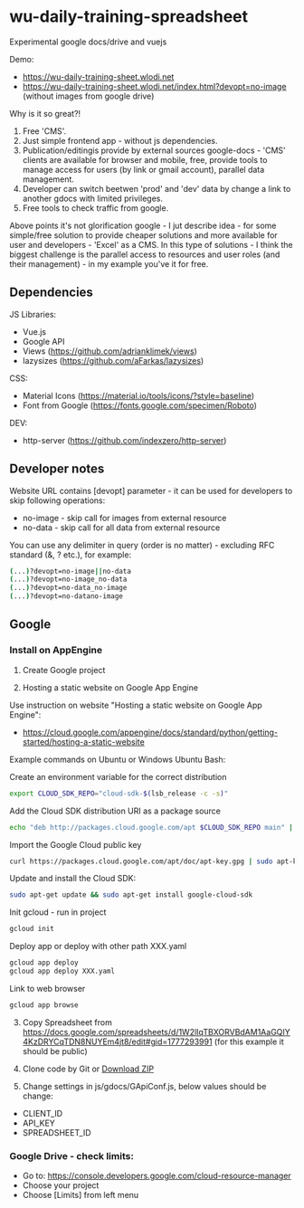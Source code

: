 # wu-daily-training-spreadsheet

Experimental google docs/drive and vuejs

Demo:
- https://wu-daily-training-sheet.wlodi.net
- https://wu-daily-training-sheet.wlodi.net/index.html?devopt=no-image (without images from google drive)

Why is it so great?!
1. Free 'CMS'.
2. Just simple frontend app - without js dependencies.
3. Publication/editingis provide by external sources google-docs - 'CMS' clients are available for browser and mobile, free, provide tools to manage access for users (by link or gmail account), parallel data management.
4. Developer can switch beetwen 'prod' and 'dev' data by change a link to another gdocs with limited privileges.
5. Free tools to check traffic from google.

Above points it's not glorification google - I jut describe idea - for some simple/free solution to provide cheaper solutions and more available for user and developers - 'Excel' as a CMS. In this type of solutions - I think the biggest challenge is the parallel access to resources and user roles (and their management) - in my example you've it for free.

## Dependencies

JS Libraries:

- Vue.js
- Google API
- Views (https://github.com/adrianklimek/views)
- lazysizes (https://github.com/aFarkas/lazysizes)

CSS:

- Material Icons (https://material.io/tools/icons/?style=baseline)
- Font from Google (https://fonts.google.com/specimen/Roboto)

DEV:

- http-server (https://github.com/indexzero/http-server)

## Developer notes

Website URL contains [devopt] parameter - it can be used for developers to skip following operations:

- no-image - skip call for images from external resource
- no-data - skip call for all data from external resource

You can use any delimiter in query (order is no matter) - excluding RFC standard (&, ? etc.), for example:

```sh
(...)?devopt=no-image||no-data
(...)?devopt=no-image_no-data
(...)?devopt=no-data_no-image
(...)?devopt=no-datano-image
```

## Google

### Install on AppEngine

1. Create Google project

2. Hosting a static website on Google App Engine
 
Use instruction on website "Hosting a static website on Google App Engine":
- https://cloud.google.com/appengine/docs/standard/python/getting-started/hosting-a-static-website

Example commands on Ubuntu or Windows Ubuntu Bash:

Create an environment variable for the correct distribution
```sh
export CLOUD_SDK_REPO="cloud-sdk-$(lsb_release -c -s)"
```

Add the Cloud SDK distribution URI as a package source
```sh
echo "deb http://packages.cloud.google.com/apt $CLOUD_SDK_REPO main" | sudo tee -a /etc/apt/sources.list.d/google-cloud-sdk.list
```

Import the Google Cloud public key
```sh
curl https://packages.cloud.google.com/apt/doc/apt-key.gpg | sudo apt-key add -
```
Update and install the Cloud SDK:
```sh
sudo apt-get update && sudo apt-get install google-cloud-sdk
```
Init gcloud - run in project
```sh
gcloud init
```

Deploy app or deploy with other path XXX.yaml
```sh
gcloud app deploy
gcloud app deploy XXX.yaml
```

Link to web browser
```sh
gcloud app browse
```

3. Copy Spreadsheet from https://docs.google.com/spreadsheets/d/1W2lIqTBXORVBdAM1AaGQIY4KzDRYCqTDN8NUYEm4jt8/edit#gid=1777293991 (for this example it should be public)  

4. Clone code by Git or [Download ZIP](https://github.com/wlod/wu-daily-training-spreadsheet/archive/master.zip)

5. Change settings in js/gdocs/GApiConf.js, below values should be change: 

- CLIENT_ID
- API_KEY
- SPREADSHEET_ID


### Google Drive - check limits:

 - Go to: https://console.developers.google.com/cloud-resource-manager
 - Choose your project
 - Choose [Limits] from left menu
